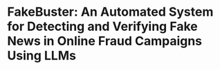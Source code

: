 # FakeBuster: An Automated System for Detecting and Verifying Fake News in Online Fraud Campaigns Using LLMs
